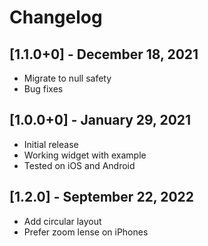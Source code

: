 # Changelog

## [1.1.0+0] - December 18, 2021

* Migrate to null safety
* Bug fixes

## [1.0.0+0] - January 29, 2021

* Initial release
* Working widget with example
* Tested on iOS and Android

## [1.2.0] - September 22, 2022

* Add circular layout
* Prefer zoom lense on iPhones
